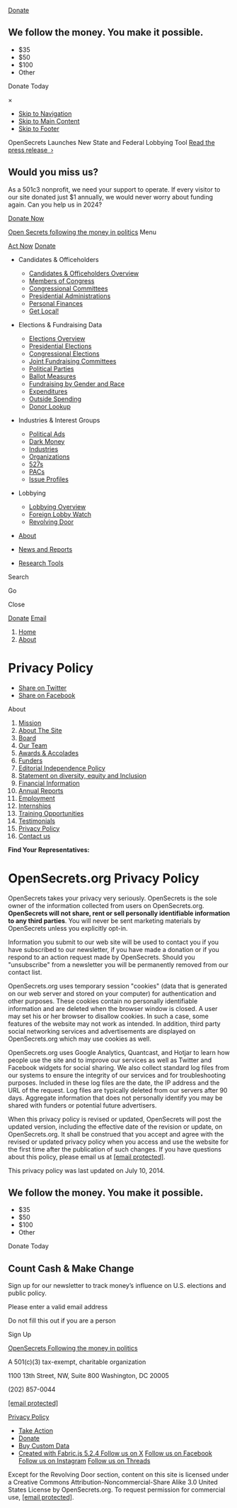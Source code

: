 [Donate](#donate)

We follow the money. You make it possible.
------------------------------------------

  

*  $35
*  $50
*  $100
*  Other

Donate Today

×

* [Skip to Navigation](#nav#sticky-nav)
* [Skip to Main Content](#main)
* [Skip to Footer](#footer)

OpenSecrets Launches New State and Federal Lobbying Tool [Read the press release  ›](#)[](https://www.opensecrets.org/news/2024/01/press-release-opensecrets-launches-first-of-its-kind-tool-to-track-spending-on-state-and-federal-lobbying/)

Would you miss us?
------------------

As a 501c3 nonprofit, we need your support to operate. If every visitor to our site donated just $1 annually, we would never worry about funding again. Can you help us in 2024?

[Donate Now](https://action.opensecrets.org/a/donate?utm_campaign=donate&utm_medium=miss_us_1&utm_source=/about/policy&oa_utm_campaign=donate&oa_utm_medium=miss_us_1&oa_utm_source=/about/policy)

[Open Secrets following the money in politics](https://www.opensecrets.org/) Menu

[Act Now](https://www.opensecrets.org/action-center) [Donate](https://action.opensecrets.org/a/donate?utm_medium=header&utm_campaign=donate&utm_source=/about/policy&oa_utm_medium=header&oa_utm_campaign=donate&oa_utm_source=/about/policy)

* Candidates & Officeholders
    
    * [Candidates & Officeholders Overview](https://www.opensecrets.org/candidates-officeholders)
    * [Members of Congress](https://www.opensecrets.org/members-of-congress)
    * [Congressional Committees](https://www.opensecrets.org/cong-cmtes)
    * [Presidential Administrations](https://www.opensecrets.org/presidential-administrations)
    * [Personal Finances](https://www.opensecrets.org/personal-finances)
    * [Get Local!](https://www.opensecrets.org/states)
    
* Elections & Fundraising Data
    
    * [Elections Overview](https://www.opensecrets.org/elections-overview)
    * [Presidential Elections](https://www.opensecrets.org/presidential-elections)
    * [Congressional Elections](https://www.opensecrets.org/races)
    * [Joint Fundraising Committees](https://www.opensecrets.org/joint-fundraising-committees-jfcs)
    * [Political Parties](https://www.opensecrets.org/parties)
    * [Ballot Measures](https://www.opensecrets.org/ballot-measures)
    * [Fundraising by Gender and Race](https://www.opensecrets.org/gender-race-and-politics)
    * [Expenditures](https://www.opensecrets.org/campaign-expenditures)
    * [Outside Spending](https://www.opensecrets.org/outside-spending)
    * [Donor Lookup](https://www.opensecrets.org/donor-lookup)
    
* Industries & Interest Groups
    
    * [Political Ads](https://www.opensecrets.org/political-ads)
    * [Dark Money](https://www.opensecrets.org/dark-money)
    * [Industries](https://www.opensecrets.org/industries)
    * [Organizations](https://www.opensecrets.org/orgs/all-profiles)
    * [527s](https://www.opensecrets.org/527s)
    * [PACs](https://www.opensecrets.org/political-action-committees-pacs)
    * [Issue Profiles](https://www.opensecrets.org/news/issues/)
    
* Lobbying
    
    * [Lobbying Overview](https://www.opensecrets.org/federal-lobbying)
    * [Foreign Lobby Watch](https://www.opensecrets.org/fara)
    * [Revolving Door](https://www.opensecrets.org/revolving-door)
    

* [About](https://www.opensecrets.org/about)
* [News and Reports](https://www.opensecrets.org/news)
* [Research Tools](https://www.opensecrets.org/research-tools)

Search

Go

Close

[](https://www.opensecrets.org/ "OpenSecrets.org")

[](#nav)[Donate](https://action.opensecrets.org/a/donate?utm_medium=header-sticky&utm_campaign=donate&utm_source=/about/policy&oa_utm_medium=header-sticky&oa_utm_campaign=donate&oa_utm_source=/about/policy) [Email](#)

1. [Home](https://www.opensecrets.org/)
2. [About](https://www.opensecrets.org/about)

Privacy Policy
==============

* [Share on Twitter](https://twitter.com/intent/tweet/?dnt=true&url=https%3A%2F%2Fopensecrets.org%2Fabout%2Fpolicy)
* [Share on Facebook](https://www.facebook.com/sharer/sharer.php?u=https%3A%2F%2Fopensecrets.org%2Fabout%2Fpolicy)

About

1. [Mission](https://www.opensecrets.org/about) 
2. [About The Site](https://www.opensecrets.org/about/tour) 
3. [Board](https://www.opensecrets.org/about/board) 
4. [Our Team](https://www.opensecrets.org/about/staff) 
5. [Awards & Accolades](https://www.opensecrets.org/about/awards) 
6. [Funders](https://www.opensecrets.org/about/funders) 
7. [Editorial Independence Policy](https://www.opensecrets.org/about/editorial_independence_policy) 
8. [Statement on diversity, equity and Inclusion](https://www.opensecrets.org/about/dei_statement) 
9. [Financial Information](https://www.opensecrets.org/about/financial) 
10. [Annual Reports](https://www.opensecrets.org/about/report) 
11. [Employment](https://www.opensecrets.org/about/jobs) 
12. [Internships](https://www.opensecrets.org/about/intern) 
13. [Training Opportunities](https://www.opensecrets.org/about/training) 
14. [Testimonials](https://www.opensecrets.org/about/testimonial) 
15. [Privacy Policy](https://www.opensecrets.org/about/policy) 
16. [Contact us](https://www.opensecrets.org/about/contact) 

  

**Find Your Representatives:**

 

OpenSecrets.org Privacy Policy
==============================

OpenSecrets takes your privacy very seriously. OpenSecrets is the sole owner of the information collected from users on OpenSecrets.org. **OpenSecrets will not share, rent or sell personally identifiable information to any third parties**. You will never be sent marketing materials by OpenSecrets unless you explicitly opt-in.

  

Information you submit to our web site will be used to contact you if you have subscribed to our newsletter, if you have made a donation or if you respond to an action request made by OpenSecrets. Should you "unsubscribe" from a newsletter you will be permanently removed from our contact list.

  

OpenSecrets.org uses temporary session "cookies" (data that is generated on our web server and stored on your computer) for authentication and other purposes. These cookies contain no personally identifiable information and are deleted when the browser window is closed. A user may set his or her browser to disallow cookies. In such a case, some features of the website may not work as intended. In addition, third party social networking services and advertisements are displayed on OpenSecrets.org which may use cookies as well.

  

OpenSecrets.org uses Google Analytics, Quantcast, and Hotjar to learn how people use the site and to improve our services as well as Twitter and Facebook widgets for social sharing. We also collect standard log files from our systems to ensure the integrity of our services and for troubleshooting purposes. Included in these log files are the date, the IP address and the URL of the request. Log files are typically deleted from our servers after 90 days. Aggregate information that does not personally identify you may be shared with funders or potential future advertisers.

  

When this privacy policy is revised or updated, OpenSecrets will post the updated version, including the effective date of the revision or update, on OpenSecrets.org. It shall be construed that you accept and agree with the revised or updated privacy policy when you access and use the website for the first time after the publication of such changes. If you have questions about this policy, please email us at [\[email protected\]](https://www.opensecrets.org/cdn-cgi/l/email-protection).

  

This privacy policy was last updated on July 10, 2014.

  

We follow the money. You make it possible.
------------------------------------------

  

*  $35
*  $50
*  $100
*  Other

Donate Today

Count Cash & Make Change
------------------------

Sign up for our newsletter to track money’s influence on U.S. elections and public policy.

Please enter a valid email address 

Do not fill this out if you are a person 

Sign Up

[OpenSecrets Following the money in politics](https://www.opensecrets.org/)

A 501(c)(3) tax-exempt, charitable organization

1100 13th Street, NW, Suite 800 Washington, DC 20005

(202) 857-0044

[\[email protected\]](https://www.opensecrets.org/cdn-cgi/l/email-protection)

[Privacy Policy](https://www.opensecrets.org/about/policy)

* [Take Action](https://www.opensecrets.org/action-center/) 
* [Donate](https://action.opensecrets.org/a/donate) 
* [Buy Custom Data](https://www.opensecrets.org/contracts/) 
* [Created with Fabric.js 5.2.4 Follow us on X](https://twitter.com/opensecretsdc) [Follow us on Facebook](https://facebook.com/opensecrets) [Follow us on Instagram](https://www.instagram.com/opensecretsdc/) [Follow us on Threads](https://www.threads.net/@opensecretsdc)

Except for the Revolving Door section, content on this site is licensed under a Creative Commons Attribution-Noncommercial-Share Alike 3.0 United States License by OpenSecrets.org. To request permission for commercial use, [\[email protected\]](https://www.opensecrets.org/cdn-cgi/l/email-protection).